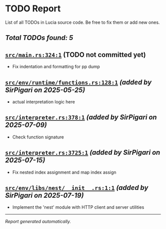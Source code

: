 # TODO Report

List of all TODOs in Lucia source code.
Be free to fix them or add new ones.

_Total TODOs found: 5_
---

## [`src/main.rs:324:1`](../../../src/main.rs#L324) **(TODO not committed yet)**
- Fix indentation and formatting for pp dump

## [`src/env/runtime/functions.rs:128:1`](../../../src/env/runtime/functions.rs#L128) _(added by **SirPigari** on **2025-05-25**)_
- actual interpretation logic here

## [`src/interpreter.rs:378:1`](../../../src/interpreter.rs#L378) _(added by **SirPigari** on **2025-07-09**)_
- Check function signature

## [`src/interpreter.rs:3725:1`](../../../src/interpreter.rs#L3725) _(added by **SirPigari** on **2025-07-15**)_
- Fix nested index assignment and map index assign

## [`src/env/libs/nest/__init__.rs:1:1`](../../../src/env/libs/nest/__init__.rs#L1) _(added by **SirPigari** on **2025-07-19**)_
- Implement the 'nest' module with HTTP client and server utilities

---
*Report generated automatically.*

